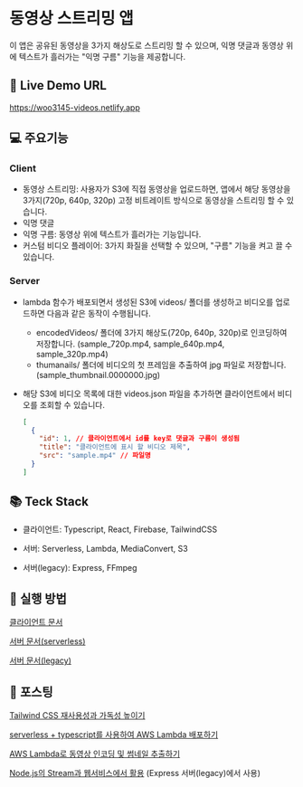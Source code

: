 # 동영상 스트리밍 앱

이 앱은 공유된 동영상을 3가지 해상도로 스트리밍 할 수 있으며, 익명 댓글과 동영상 위에 텍스트가 흘러가는 "익명 구름" 기능을 제공합니다.

## 🎸 Live Demo URL

https://woo3145-videos.netlify.app

## 💻 주요기능

### Client

- 동영상 스트리밍: 사용자가 S3에 직접 동영상을 업로드하면, 앱에서 해당 동영상을 3가지(720p, 640p, 320p) 고정 비트레이트 방식으로 동영상을 스트리밍 할 수 있습니다.
- 익명 댓글
- 익명 구름: 동영상 위에 텍스트가 흘러가는 기능입니다.
- 커스텀 비디오 플레이어: 3가지 화질을 선택할 수 있으며, "구름" 기능을 켜고 끌 수 있습니다.

### Server

- lambda 함수가 배포되면서 생성된 S3에 videos/ 폴더를 생성하고 비디오를 업로드하면 다음과 같은 동작이 수행됩니다.

  - encodedVideos/ 폴더에 3가지 해상도(720p, 640p, 320p)로 인코딩하여 저장합니다. (sample_720p.mp4, sample_640p.mp4, sample_320p.mp4)
  - thumanails/ 폴더에 비디오의 첫 프레임을 추출하여 jpg 파일로 저장합니다.
    (sample_thumbnail.0000000.jpg)

- 해당 S3에 비디오 목록에 대한 videos.json 파일을 추가하면 클라이언트에서 비디오를 조회할 수 있습니다.

  ```json
  [
    {
      "id": 1, // 클라이언트에서 id를 key로 댓글과 구름이 생성됨
      "title": "클라이언트에 표시 할 비디오 제목",
      "src": "sample.mp4" // 파일명
    }
  ]
  ```

## 📚 Teck Stack

- 클라이언트: Typescript, React, Firebase, TailwindCSS
- 서버: Serverless, Lambda, MediaConvert, S3

- 서버(legacy): Express, FFmpeg

## 🚀 실행 방법

[클라이언트 문서](./client/README.md)

[서버 문서(serverless)](./serverless/README.md)

[서버 문서(legacy)](./server/README.md)

## 📝 포스팅

[Tailwind CSS 재사용성과 가독성 높이기](https://woo3145.netlify.app/posts/5-how-to-clean-tailwind)

[serverless + typescript를 사용하여 AWS Lambda 배포하기](https://woo3145.netlify.app/posts/6-deploy-lambda-using-serverless)

[AWS Lambda로 동영상 인코딩 및 썸네일 추출하기](https://woo3145.netlify.app/posts/7-encoding-with-lambda)

[Node.js의 Stream과 웹서비스에서 활용](https://woo3145.netlify.app/posts/4-stream-in-nodejs) (Express 서버(legacy)에서 사용)
